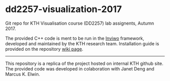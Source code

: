# dd2257-visualization-2017
Git repo for KTH Visualisation course (DD2257) lab assignents, Autumn 2017.

The provided C++ code is ment to be run in the [Inviwo](https://github.com/inviwo/inviwo) framework, developed and maintained by the KTH research team. Installation guide is provided on the repository [wiki page](https://github.com/inviwo/inviwo/wiki).

---

This repository is a replica of the project hosted on internal KTH github site. The provided code was developed in colaboration with  Janet Deng and Marcus K. Elwin.
